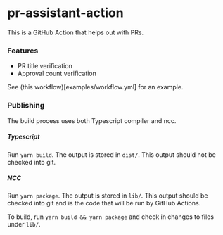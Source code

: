 # pr-assistant-action
This is a GitHub Action that helps out with PRs.

### Features
- PR title verification
- Approval count verification

See (this workflow)[examples/workflow.yml] for an example.

### Publishing
The build process uses both Typescript compiler and ncc.

##### Typescript
Run `yarn build`. The output is stored in `dist/`. This output should not be checked into git.

##### NCC
Run `yarn package`. The output is stored in `lib/`. This output should be checked into git and is the code that will be run by GitHub Actions.

To build, run `yarn build && yarn package` and check in changes to files under `lib/`.
